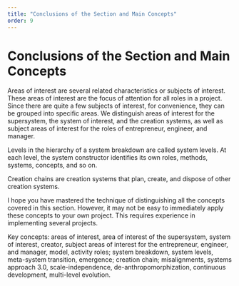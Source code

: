 ```yaml
---
title: "Conclusions of the Section and Main Concepts"
order: 9
---
```


# Conclusions of the Section and Main Concepts

Areas of interest are several related characteristics or subjects of interest. These areas of interest are the focus of attention for all roles in a project. Since there are quite a few subjects of interest, for convenience, they can be grouped into specific areas. We distinguish areas of interest for the supersystem, the system of interest, and the creation systems, as well as subject areas of interest for the roles of entrepreneur, engineer, and manager.

Levels in the hierarchy of a system breakdown are called system levels. At each level, the system constructor identifies its own roles, methods, systems, concepts, and so on.

Creation chains are creation systems that plan, create, and dispose of other creation systems.

I hope you have mastered the technique of distinguishing all the concepts covered in this section. However, it may not be easy to immediately apply these concepts to your own project. This requires experience in implementing several projects.

Key concepts: areas of interest, area of interest of the supersystem, system of interest, creator, subject areas of interest for the entrepreneur, engineer, and manager, model, activity roles; system breakdown, system levels, meta-system transition, emergence; creation chain; misalignments, systems approach 3.0, scale-independence, de-anthropomorphization, continuous development, multi-level evolution.